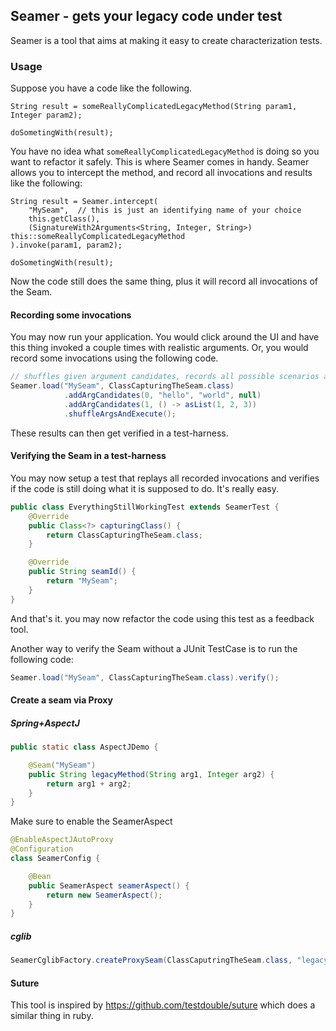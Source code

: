 Seamer - gets your legacy code under test
----------------------------------------

Seamer is a tool that aims at making it easy to create characterization tests.

### Usage

Suppose you have a code like the following.

```
String result = someReallyComplicatedLegacyMethod(String param1, Integer param2);

doSometingWith(result);
```

You have no idea what `someReallyComplicatedLegacyMethod` is doing so you want to refactor it safely.
This is where Seamer comes in handy. 
Seamer allows you to intercept the method, and record all invocations and results like the following:

```
String result = Seamer.intercept(
    "MySeam",  // this is just an identifying name of your choice
    this.getClass(),
    (SignatureWith2Arguments<String, Integer, String>) this::someReallyComplicatedLegacyMethod
).invoke(param1, param2);

doSometingWith(result);
```
Now the code still does the same thing, plus it will record all invocations of the Seam.

#### Recording some invocations
You may now run your application. You would click around the UI and have this thing invoked a couple times with realistic arguments.
Or, you would record some invocations using the following code.

```java
// shuffles given argument candidates, records all possible scenarios and its results.
Seamer.load("MySeam", ClassCapturingTheSeam.class)
            .addArgCandidates(0, "hello", "world", null)
            .addArgCandidates(1, () -> asList(1, 2, 3))
            .shuffleArgsAndExecute();
```

These results can then get verified in a test-harness.

#### Verifying the Seam in a test-harness
You may now setup a test that replays all recorded invocations and verifies if the code is still doing what it is supposed to do.
It's really easy.
```java
public class EverythingStillWorkingTest extends SeamerTest {
    @Override
    public Class<?> capturingClass() {
        return ClassCapturingTheSeam.class;
    }

    @Override
    public String seamId() {
        return "MySeam";
    }
}
```

And that's it. you may now refactor the code using this test as a feedback tool.

Another way to verify the Seam without a JUnit TestCase is to run the following code:
```java
Seamer.load("MySeam", ClassCapturingTheSeam.class).verify();
```

#### Create a seam via Proxy
##### Spring+AspectJ
```java
public static class AspectJDemo {

    @Seam("MySeam")
    public String legacyMethod(String arg1, Integer arg2) {
        return arg1 + arg2;
    }
}
```
Make sure to enable the SeamerAspect 
```java
@EnableAspectJAutoProxy
@Configuration
class SeamerConfig {

    @Bean
    public SeamerAspect seamerAspect() {
        return new SeamerAspect();
    }   
}
```
##### cglib
```java
SeamerCglibFactory.createProxySeam(ClassCaputringTheSeam.class, "legacyMethod", "MySeam")
```




#### Suture
This tool is inspired by https://github.com/testdouble/suture which does a similar thing in ruby.
